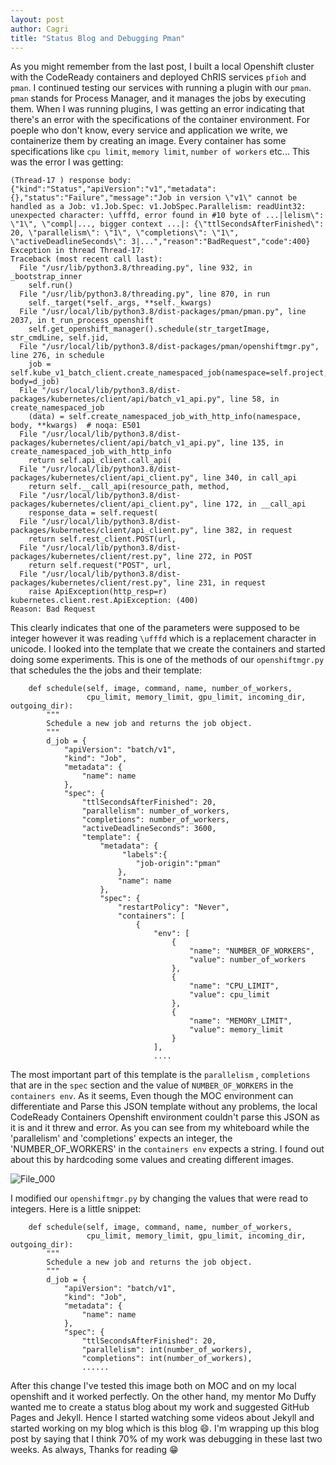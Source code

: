 ```yaml
---
layout: post
author: Cagri
title: "Status Blog and Debugging Pman"
---
```


As you might remember from the last post, I built a local Openshift cluster with the CodeReady containers and deployed ChRIS services `pfioh` and `pman`. I continued testing our services with running a plugin with our `pman`. `pman` stands for Process Manager, and it manages the jobs by executing them. When I was running plugins, I was getting an error indicating that there's an error with the specifications of the container environment. For poeple who don't know, every service and application we write, we containerize them by creating an image. Every container has some specifications like `cpu limit`, `memory limit`, `number of workers` etc... This was the error I was getting:

```
(Thread-17 ) response body: {"kind":"Status","apiVersion":"v1","metadata":{},"status":"Failure","message":"Job in version \"v1\" cannot be handled as a Job: v1.Job.Spec: v1.JobSpec.Parallelism: readUint32: unexpected character: \ufffd, error found in #10 byte of ...|lelism\": \"1\", \"compl|..., bigger context ...|: {\"ttlSecondsAfterFinished\": 20, \"parallelism\": \"1\", \"completions\": \"1\", \"activeDeadlineSeconds\": 3|...","reason":"BadRequest","code":400}
Exception in thread Thread-17:
Traceback (most recent call last):
  File "/usr/lib/python3.8/threading.py", line 932, in _bootstrap_inner
    self.run()
  File "/usr/lib/python3.8/threading.py", line 870, in run
    self._target(*self._args, **self._kwargs)
  File "/usr/local/lib/python3.8/dist-packages/pman/pman.py", line 2037, in t_run_process_openshift
    self.get_openshift_manager().schedule(str_targetImage, str_cmdLine, self.jid,
  File "/usr/local/lib/python3.8/dist-packages/pman/openshiftmgr.py", line 276, in schedule
    job = self.kube_v1_batch_client.create_namespaced_job(namespace=self.project, body=d_job)
  File "/usr/local/lib/python3.8/dist-packages/kubernetes/client/api/batch_v1_api.py", line 58, in create_namespaced_job
    (data) = self.create_namespaced_job_with_http_info(namespace, body, **kwargs)  # noqa: E501
  File "/usr/local/lib/python3.8/dist-packages/kubernetes/client/api/batch_v1_api.py", line 135, in create_namespaced_job_with_http_info
    return self.api_client.call_api(
  File "/usr/local/lib/python3.8/dist-packages/kubernetes/client/api_client.py", line 340, in call_api
    return self.__call_api(resource_path, method,
  File "/usr/local/lib/python3.8/dist-packages/kubernetes/client/api_client.py", line 172, in __call_api
    response_data = self.request(
  File "/usr/local/lib/python3.8/dist-packages/kubernetes/client/api_client.py", line 382, in request
    return self.rest_client.POST(url,
  File "/usr/local/lib/python3.8/dist-packages/kubernetes/client/rest.py", line 272, in POST
    return self.request("POST", url,
  File "/usr/local/lib/python3.8/dist-packages/kubernetes/client/rest.py", line 231, in request
    raise ApiException(http_resp=r)
kubernetes.client.rest.ApiException: (400)
Reason: Bad Request
```

This clearly indicates that one of the parameters were supposed to be integer however it was reading `\ufffd` which is a replacement character in unicode. I looked into the template that we create the containers and started doing some experiments. This is one of the methods of our `openshiftmgr.py` that schedules the the jobs and their template:
```
    def schedule(self, image, command, name, number_of_workers, 
                 cpu_limit, memory_limit, gpu_limit, incoming_dir, outgoing_dir):
        """
        Schedule a new job and returns the job object.
        """
        d_job = {
            "apiVersion": "batch/v1",
            "kind": "Job",
            "metadata": {
                "name": name
            },
            "spec": {
                "ttlSecondsAfterFinished": 20,
                "parallelism": number_of_workers,
                "completions": number_of_workers,
                "activeDeadlineSeconds": 3600,
                "template": {
                    "metadata": {
                         "labels":{
                            "job-origin":"pman"
                        },
                        "name": name
                    },
                    "spec": {
                        "restartPolicy": "Never",
                        "containers": [
                            {
                                "env": [
                                    {
                                        "name": "NUMBER_OF_WORKERS",
                                        "value": number_of_workers
                                    },
                                    {
                                        "name": "CPU_LIMIT",
                                        "value": cpu_limit
                                    },
                                    {
                                        "name": "MEMORY_LIMIT",
                                        "value": memory_limit
                                    }
                                ],
                                ....
```

The most important part of this template is the `parallelism` , `completions` that are in the `spec` section and the value of `NUMBER_OF_WORKERS` in the `containers env`. As it seems, Even though the MOC environment can differentiate and Parse this JSON template without any problems, the local CodeReady Containers Openshift environment couldn't parse this JSON as it is and it threw and error. As you can see from my whiteboard while the 'parallelism' and 'completions' expects an integer, the 'NUMBER_OF_WORKERS' in the `containers env` expects a string. I found out about this by hardcoding some values and creating different images.

![File_000](https://user-images.githubusercontent.com/55101879/112177775-99d07a00-8bcf-11eb-879b-1b55daa46a29.jpeg)

I modified our `openshiftmgr.py` by changing the values that were read to integers. Here is a little snippet:

```
    def schedule(self, image, command, name, number_of_workers, 
                 cpu_limit, memory_limit, gpu_limit, incoming_dir, outgoing_dir):
        """
        Schedule a new job and returns the job object.
        """
        d_job = {
            "apiVersion": "batch/v1",
            "kind": "Job",
            "metadata": {
                "name": name
            },
            "spec": {
                "ttlSecondsAfterFinished": 20,
                "parallelism": int(number_of_workers),
                "completions": int(number_of_workers),
                ......
```

After this change I've tested this image both on MOC and on my local openshift and it worked perfectly. On the other hand, my mentor Mo Duffy wanted me to create a status blog about my work and suggested GitHub Pages and Jekyll. Hence I started watching some videos about Jekyll and started working on my blog which is this blog 😄. I'm wrapping up this blog post by saying that I think 70% of my work was debugging in these last two weeks. As always, Thanks for reading 😁
